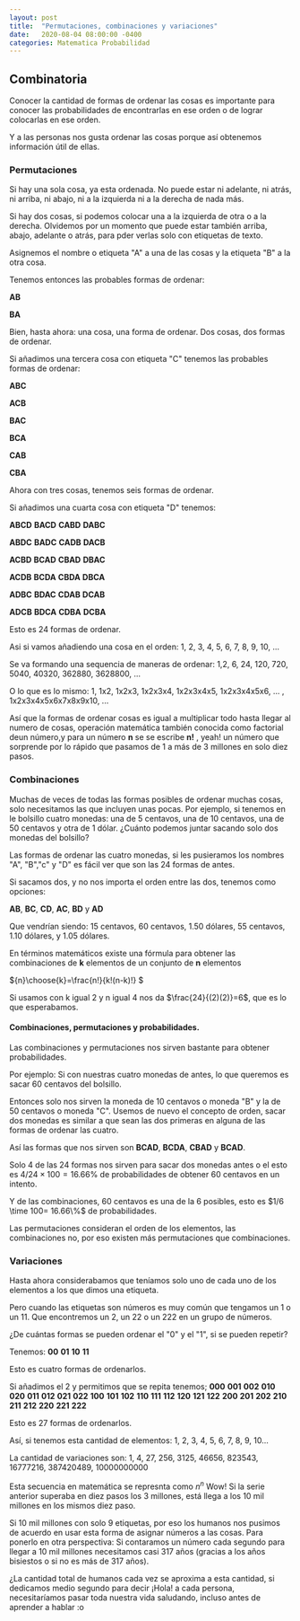 ```yaml
---
layout: post
title:  "Permutaciones, combinaciones y variaciones"
date:   2020-08-04 08:00:00 -0400
categories: Matematica Probabilidad 
---
```


## Combinatoria
Conocer la cantidad de formas de ordenar las cosas es importante para conocer las probabilidades de encontrarlas en ese orden o de lograr colocarlas en ese orden.

Y a las personas nos gusta ordenar las cosas porque así obtenemos información útil de ellas. 


### Permutaciones
Si hay una sola cosa, ya esta ordenada. No puede estar ni adelante, ni atrás, ni arriba, ni abajo, ni a la izquierda ni a la derecha de nada más.

Si hay dos cosas, si podemos colocar una a la izquierda de otra o a la derecha. Olvidemos por un momento que puede estar también arriba, abajo, adelante o atrás, para pder verlas solo con etiquetas de texto.

Asignemos el nombre o etiqueta "A" a una de las cosas y la etiqueta "B" a la otra cosa.

Tenemos entonces las probables formas de ordenar:

**AB**

**BA**

Bien, hasta ahora: una cosa, una forma de ordenar. Dos cosas, dos formas de ordenar. 

Si añadimos una tercera cosa con etiqueta "C" tenemos las probables formas de ordenar:

**ABC**

**ACB**

**BAC**

**BCA**

**CAB**

**CBA**

Ahora con tres cosas, tenemos seis formas de ordenar.

Si añadimos una cuarta cosa con etiqueta "D" tenemos:

**ABCD** **BACD** **CABD** **DABC**

**ABDC** **BADC** **CADB** **DACB**

**ACBD** **BCAD** **CBAD** **DBAC**

**ACDB** **BCDA** **CBDA** **DBCA**

**ADBC** **BDAC** **CDAB** **DCAB**

**ADCB** **BDCA** **CDBA** **DCBA**

Esto es 24 formas de ordenar.

Asi si vamos añadiendo una cosa en el orden: 1, 2, 3, 4, 5, 6, 7, 8, 9, 10, ...

Se va formando una sequencia de maneras de ordenar: 1,2, 6, 24, 120, 720, 5040, 40320, 362880, 3628800, ...

O lo que es lo mismo: 1, 1x2, 1x2x3, 1x2x3x4, 1x2x3x4x5, 1x2x3x4x5x6, ... , 1x2x3x4x5x6x7x8x9x10, ...

Así que la formas de ordenar cosas es igual a multiplicar todo hasta llegar al numero de cosas, operación matemática también conocida como factorial deun número,y para un número **n** se se escribe **n!** , yeah! un número que sorprende por lo rápido que pasamos de 1 a más de 3 millones en solo diez pasos.


### Combinaciones

Muchas de veces de todas las formas posibles de ordenar muchas cosas, solo necesitamos las que incluyen unas pocas. Por ejemplo, si tenemos en le bolsillo cuatro monedas: una de 5 centavos, una de 10 centavos, una de 50 centavos y otra de 1 dólar. ¿Cuánto podemos juntar sacando solo dos monedas del bolsillo?

Las formas de ordenar las cuatro monedas, si les pusieramos los nombres "A", "B","c" y "D" es fácil ver que son las 24 formas de antes.

Si sacamos dos, y no nos importa el orden entre las dos, tenemos como opciones:

**AB**, **BC**, **CD**, **AC**, **BD** y **AD**

Que vendrían siendo: 15 centavos, 60 centavos, 1.50 dólares, 55 centavos, 1.10 dólares, y 1.05 dólares.

En términos matemáticos existe una fórmula para obtener las combinaciones de **k** elementos de un conjunto de **n** elementos

${n}\choose{k}=\frac{n!}{k!(n-k)!} $

Si usamos con k igual 2 y n igual 4 nos da $\frac{24}{(2)(2)}=6$, que es lo que esperabamos.

#### Combinaciones, permutaciones y probabilidades.

Las combinaciones y permutaciones nos sirven bastante para obtener probabilidades. 

Por ejemplo: Si con nuestras cuatro monedas de antes, lo que queremos es sacar 60 centavos del bolsillo.

Entonces solo nos sirven la moneda de 10 centavos o moneda "B" y la de 50 centavos o moneda "C". Usemos de nuevo el concepto de orden, sacar dos monedas es similar a que sean las dos primeras en alguna de las formas de ordenar las cuatro. 

Así las formas que nos sirven son **BCAD**, **BCDA**, **CBAD** y **BCAD**. 

Solo 4 de las 24 formas nos sirven para sacar dos monedas antes o el esto es $4/24 \times 100= 16.66\%$ de probabilidades de obtener 60 centavos en un intento. 

Y de las combinaciones, 60 centavos es una de la 6 posibles, esto es $1/6 \time 100= 16.66\%$ de probabilidades.

Las permutaciones consideran el orden de los elementos, las combinaciones no, por eso existen más permutaciones que combinaciones. 

### Variaciones

Hasta ahora considerabamos que teníamos solo uno de cada uno de los elementos a los que dimos una etiqueta.

Pero cuando las etiquetas son números es muy común que tengamos un 1 o un 11. Que encontremos un 2, un 22 o un 222 en un grupo de números.

¿De cuántas formas se pueden ordenar el "0" y el "1", si se pueden repetir?

Tenemos:
**00**
**01**
**10**
**11**

Esto es cuatro formas de ordenarlos.

Si añadimos el 2 y permitimos que se repita tenemos;
**000** **001** **002** **010** **020** **011** **012** **021** **022**
**100** **101** **102** **110** **111** **112** **120** **121** **122**
**200** **201** **202** **210** **211** **212** **220** **221** **222**

Esto es 27 formas de ordenarlos.

Así, si tenemos esta cantidad de elementos: 1, 2, 3, 4, 5, 6, 7, 8, 9, 10...

La cantidad de variaciones son: 1, 4, 27, 256, 3125, 46656, 823543, 16777216, 387420489, 10000000000

Esta secuencia en matemática se represnta como $n^n$ Wow! Si la serie anterior superaba en diez pasos los 3 millones, está llega a los  10 mil millones en los mismos diez paso.

Si 10 mil millones con solo 9 etiquetas, por eso los humanos nos pusimos de acuerdo en usar esta forma de asignar números a las cosas. Para ponerlo en otra perspectiva: Si contaramos un número cada segundo para llegar a 10 mil millones necesitamos casi 317 años (gracias a los años bisiestos o si no es más de 317 años).

¿La cantidad total de humanos cada vez se aproxima a esta cantidad, si dedicamos medio segundo para decir ¡Hola! a cada persona, necesitaríamos pasar toda nuestra vida saludando, incluso antes de aprender a hablar :o  

